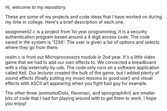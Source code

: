 Hi, welcome to my repository.

These are some of my projects and code ideas that I have worked on during my time in college.
Here's a brief description of each one.

assignment2.c is a project from 1st year programming. It is a security authentication program based around a 4 digit access code. The code saved in the system is '1234'. The user is given a list of options and selects where they go from there.

realm.c is from our Microprocessors module in 2nd year. It's a little video game that we had to add our own effects to. We connected a breadboard with a chip externally by usb. The code only runs on a software application called Keil. Our lecturer created the bulk of the game, but I added plenty of sound effects (finally putting my music lessons to good use!) and visual effects with ASCII art appearing when you fight bad guy for example.

The other three (animatedDots, fibonnaci, and spirographArt) are smaller bits of code that I had fun playing around with to get them to work. I hope you enjoy!
